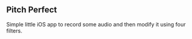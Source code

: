 ## Pitch Perfect

Simple little iOS app to record some audio and then modify it using four filters.
